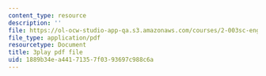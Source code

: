 ```yaml
---
content_type: resource
description: ''
file: https://ol-ocw-studio-app-qa.s3.amazonaws.com/courses/2-003sc-engineering-dynamics-fall-2011/1889b34ea44171357f0393697c988c6a_QadsG49DY3M.pdf
file_type: application/pdf
resourcetype: Document
title: 3play pdf file
uid: 1889b34e-a441-7135-7f03-93697c988c6a
---
```

